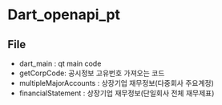 # Dart_openapi_pt
## File
- dart_main : qt main code
- getCorpCode: 공시정보 고유번호 가져오는 코드
- multipleMajorAccounts : 상장기업 재무정보(다중회사 주요계정)
- financialStatement : 상장기업 재무정보(단일회사 전체 재무제표)
